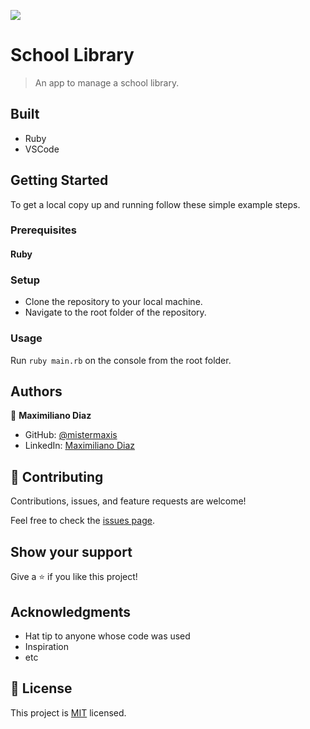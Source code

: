 ![](https://img.shields.io/badge/Microverse-blueviolet)

# School Library

> An app to manage a school library.

## Built

- Ruby
- VSCode

## Getting Started

To get a local copy up and running follow these simple example steps.

### Prerequisites
#### Ruby

### Setup
- Clone the repository to your local machine.
- Navigate to the root folder of the repository.

### Usage
Run `ruby main.rb` on the console from the root folder.

## Authors

👤 **Maximiliano Diaz**

- GitHub: [@mistermaxis](https://github.com/mistermaxis)
- LinkedIn: [Maximiliano Diaz](https://linkedin.com/in/mistermaxis)

## 🤝 Contributing

Contributions, issues, and feature requests are welcome!

Feel free to check the [issues page](../../issues/).

## Show your support

Give a ⭐️ if you like this project!

## Acknowledgments

- Hat tip to anyone whose code was used
- Inspiration
- etc

## 📝 License

This project is [MIT](./MIT.md) licensed.
